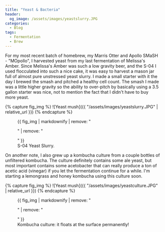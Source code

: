 ```yaml
---
title: "Yeast & Bacteria"
header:
  og_image: /assets/images/yeastslurry.JPG
categories:
  - Blog
tags:
  - Fermentation
  - Brew
---
```


For my most recent batch of homebrew, my Marris Otter and Apollo SMaSH - "MOpollo", I harvested yeast from my last fermentation of Melissa's Amber. Since Melissa's Amber was such a low gravity beer, and the S-04 I used flocculated into such a nice cake, it was easy to harvest a mason jar full of almost pure unstressed yeast slurry. I made a small starter with it the day I brewed the smash and pitched a healthy cell count. The smash I made was a little higher gravity so the ability to over-pitch by basically using a 3.5 gallon starter was nice, not to mention the fact that I didn't have to buy more yeast.

{% capture fig_img %}
![Yeast mush]({{ "/assets/images/yeastslurry.JPG" | relative_url }})
{% endcapture %}

<figure>
  {{ fig_img | markdownify | remove: "<p>" | remove: "</p>" }}
  <figcaption>S-04 Yeast Slurry.</figcaption>
</figure>

On another note, I also grew up a kombucha culture from a couple bottles of unfiltered kombucha. The culture definitely contains some ale yeast, but most important contains some acetobacter that can really produce a ton of acetic acid (vinegar) if you let the fermentation continue for a while. I'm starting a lemongrass and honey kombucha using this culture soon. 

{% capture fig_img %}
![Yeast mush]({{ "/assets/images/yeastculture.JPG" | relative_url }})
{% endcapture %}

<figure>
  {{ fig_img | markdownify | remove: "<p>" | remove: "</p>" }}
  <figcaption>Kombucha culture: it floats at the surface permanently!</figcaption>
</figure>